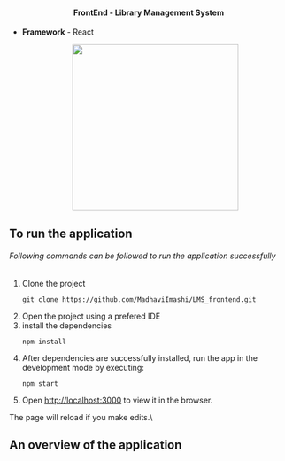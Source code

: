 <h4 align="center"> FrontEnd - Library Management System </h4>

- **Framework** - React <p align="center"> <a href="https://reactjs.org/" target="_blank"><img src="http://blog.addthiscdn.com/wp-content/uploads/2014/11/addthis-react-flux-javascript-scaling.png" width="300"></a></p>

## To run the application

######  Following commands can be followed to run the application successfully

1. Clone the project
    ```
    git clone https://github.com/MadhaviImashi/LMS_frontend.git
    ```
2. Open the project using a prefered IDE
3. install the dependencies
    ```
    npm install
    ```
4. After dependencies are successfully installed, run the app in the development mode by executing:
    ```
    npm start
    ```
5. Open [http://localhost:3000](http://localhost:3000) to view it in the browser.

The page will reload if you make edits.\


## An overview of the application
